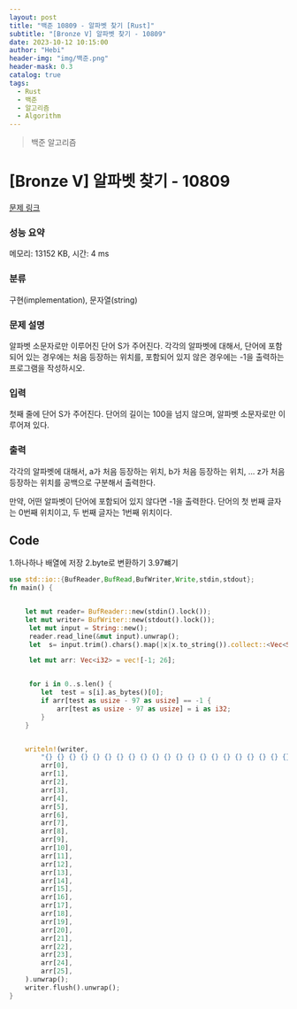 ```yaml
---
layout: post
title: "백준 10809 - 알파벳 찾기 [Rust]"
subtitle: "[Bronze V] 알파벳 찾기 - 10809"
date: 2023-10-12 10:15:00
author: "Hebi"
header-img: "img/백준.png"
header-mask: 0.3
catalog: true
tags:
  - Rust
  - 백준
  - 알고리즘
  - Algorithm
---
```


> 백준 알고리즘

# [Bronze V] 알파벳 찾기 - 10809 

[문제 링크](https://www.acmicpc.net/problem/10809) 

### 성능 요약

메모리: 13152 KB, 시간: 4 ms

### 분류

구현(implementation), 문자열(string)

### 문제 설명

<p>알파벳 소문자로만 이루어진 단어 S가 주어진다. 각각의 알파벳에 대해서, 단어에 포함되어 있는 경우에는 처음 등장하는 위치를, 포함되어 있지 않은 경우에는 -1을 출력하는 프로그램을 작성하시오.</p>

### 입력 

 <p>첫째 줄에 단어 S가 주어진다. 단어의 길이는 100을 넘지 않으며, 알파벳 소문자로만 이루어져 있다.</p>

### 출력 

 <p>각각의 알파벳에 대해서, a가 처음 등장하는 위치, b가 처음 등장하는 위치, ... z가 처음 등장하는 위치를 공백으로 구분해서 출력한다.</p>

<p>만약, 어떤 알파벳이 단어에 포함되어 있지 않다면 -1을 출력한다. 단어의 첫 번째 글자는 0번째 위치이고, 두 번째 글자는 1번째 위치이다.</p>






## Code
1.하나하나 배열에  저장
2.byte로 변환하기
3.97뺴기
```rs
use std::io::{BufReader,BufRead,BufWriter,Write,stdin,stdout};
fn main() {


    let mut reader= BufReader::new(stdin().lock());
    let mut writer= BufWriter::new(stdout().lock());
     let mut input = String::new();
     reader.read_line(&mut input).unwrap();
     let  s= input.trim().chars().map(|x|x.to_string()).collect::<Vec<String>>();

     let mut arr: Vec<i32> = vec![-1; 26];


     for i in 0..s.len() {
        let  test = s[i].as_bytes()[0];
        if arr[test as usize - 97 as usize] == -1 {
            arr[test as usize - 97 as usize] = i as i32;
        }
    }


    writeln!(writer,
        "{} {} {} {} {} {} {} {} {} {} {} {} {} {} {} {} {} {} {} {} {} {} {} {} {} {}",
        arr[0],
        arr[1],
        arr[2],
        arr[3],
        arr[4],
        arr[5],
        arr[6],
        arr[7],
        arr[8],
        arr[9],
        arr[10],
        arr[11],
        arr[12],
        arr[13],
        arr[14],
        arr[15],
        arr[16],
        arr[17],
        arr[18],
        arr[19],
        arr[20],
        arr[21],
        arr[22],
        arr[23],
        arr[24],
        arr[25],
    ).unwrap();
    writer.flush().unwrap();
}

```
